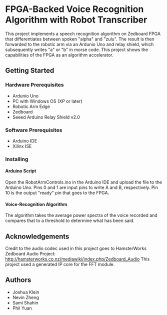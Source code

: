 # FPGA-Backed Voice Recognition Algorithm with Robot Transcriber

  This project implements a speech recognition algorithm on Zedboard FPGA that differentiates between spoken "alpha" and "zulu".  The result is then forwarded to the robotic arm via an Ardunio Uno and relay shield, which subsequently writes "a" or "b" in morse code.  This project shows the capabilities of the FPGA as an algorithm accelerator.

## Getting Started

### Hardware Prerequisites
- Ardunio Uno
- PC with Windows OS (XP or later)
- Robotic Arm Edge
- Zedboard
- Seeed Arduino Relay Shield v2.0

### Software Prerequisites
- Arduino IDE
- Xilinx ISE

### Installing

#### Arduino Script
  Open the RobotArmControls.ino in the Arduino IDE and upload the file to the Arduino Uno.  Pins 0 and 1 are input pins to write A and B, respectively.  Pin 10 is the output "ready" pin that goes to the FPGA.  

#### Voice-Recognition Algorithm
  The algorithm takes the average power spectra of the voice recorded and compares that to a threshold to determine what has been said.
  
## Acknowledgements
  Credit to the audio codec used in this project goes to HamsterWorks Zedboard Audio Project: http://hamsterworks.co.nz/mediawiki/index.php/Zedboard_Audio
  This project used a generated IP core for the FFT module.

## Authors

* Joshua Klein
* Nevin Zheng
* Sami Shahin
* Phil Yuan
